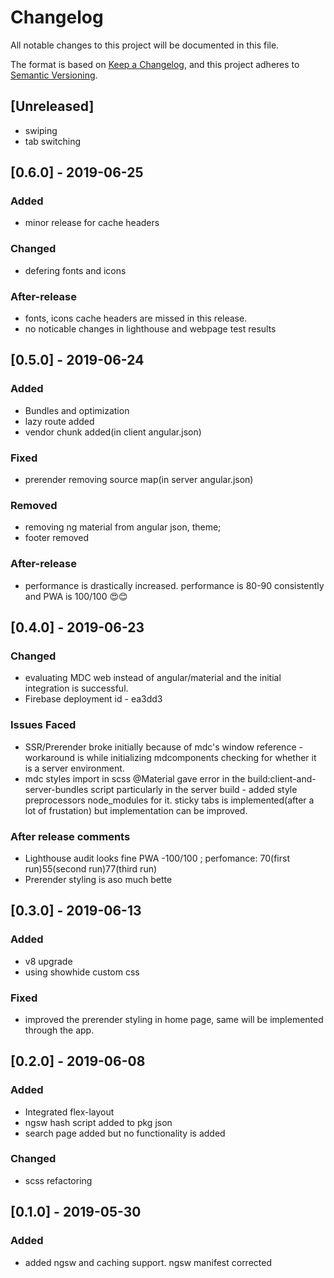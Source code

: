 # Changelog
All notable changes to this project will be documented in this file.

The format is based on [Keep a Changelog](https://keepachangelog.com/en/1.0.0/),
and this project adheres to [Semantic Versioning](https://semver.org/spec/v2.0.0.html).

## [Unreleased]
- swiping
- tab switching

## [0.6.0] - 2019-06-25 
### Added
- minor release for cache headers

### Changed
- defering fonts and icons

### After-release
- fonts, icons cache headers are missed in this release.
- no noticable changes in lighthouse and webpage test results


## [0.5.0] - 2019-06-24
### Added
- Bundles and optimization
- lazy route added
- vendor chunk added(in client angular.json)

### Fixed
- prerender removing source map(in server angular.json)

### Removed
- removing ng material from angular json, theme;
- footer removed

### After-release
- performance is drastically increased. performance is 80-90 consistently and PWA is 100/100 😍😊


## [0.4.0] - 2019-06-23
### Changed
- evaluating MDC web instead of angular/material and the initial integration is successful.
- Firebase deployment id - ea3dd3

### Issues Faced
- SSR/Prerender broke initially because of mdc's window reference - workaround is while initializing mdcomponents checking for whether it is a server environment.
- mdc styles import in scss @Material gave error in the build:client-and-server-bundles script particularly in the server build - added style preprocessors node_modules for it.
sticky tabs is implemented(after a lot of frustation) but implementation can be improved.

### After release comments
- Lighthouse audit looks fine PWA -100/100 ; perfomance: 70(first run)55(second run)77(third run)
- Prerender styling is aso much bette


## [0.3.0] - 2019-06-13
### Added
- v8 upgrade
- using showhide custom css

### Fixed
- improved the prerender styling in home page, same will be implemented through the app.


## [0.2.0] - 2019-06-08
### Added
- Integrated flex-layout
- ngsw hash script added to pkg json
- search page added but no functionality is added

### Changed
- scss refactoring


## [0.1.0] - 2019-05-30
### Added
- added ngsw and caching support. ngsw manifest corrected